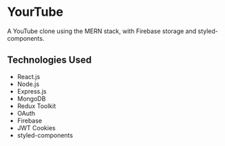# YourTube

A YouTube clone using the MERN stack, with Firebase storage and styled-components.

## Technologies Used

* React.js
* Node.js
* Express.js
* MongoDB
* Redux Toolkit
* OAuth
* Firebase
* JWT Cookies
* styled-components